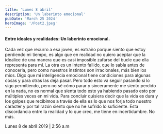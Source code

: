 ```yaml
---
title: 'Lunes 8 abril'
description: 'Un laberinto emocional'
pubDate: 'March 25 2024'
heroImage: '/Post2.jpeg'
---
```


<h4> Entre ideales y realidades: Un laberinto emocional. </h4>

Cada vez que recurro a esa joven, es extraño porque siento que estoy perdiendo mi tiempo, es algo que en realidad no quiero aceptar que la idealice de una manera que es casi imposible zafarse del bucle que ella representa para mí. La otra es un intento fallido, que lo sabía antes de conocerla, pero como nuestros instintos son irracionales, más bien los míos. Digo que mi inteligencia emocional tiene condiciones para algunas cosas y para otras las deja pasar. Pero todo esto va seguir pasando si lo sigo permitiendo, pero no sé cómo parar y sinceramente me siento perdido en la nada, no es normal que sienta todo esto ya habiendo pasado esto por múltiples veces en mi vida. Para concluir quisiera decir que la vida es dura y los golpes que recibimos a través de ella es lo que nos forja todo nuestro carácter y por tal razón siento que no he sufrido lo suficiente. Esta discordancia entre la realidad y lo que creo, me tiene en incertidumbre. No más.


Lunes 8 de abril 2019 | 2:56 a.m